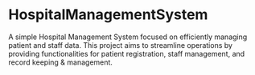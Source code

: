 # HospitalManagementSystem
 A simple Hospital Management System focused on efficiently managing patient and staff data. This project aims to streamline operations by providing functionalities for patient registration, staff management, and record keeping & management.
